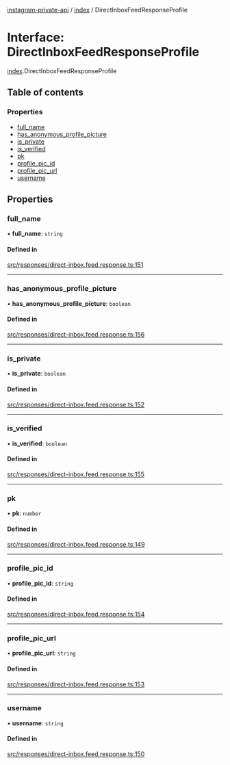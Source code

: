 [instagram-private-api](../../README.md) / [index](../../modules/index.md) / DirectInboxFeedResponseProfile

# Interface: DirectInboxFeedResponseProfile

[index](../../modules/index.md).DirectInboxFeedResponseProfile

## Table of contents

### Properties

- [full\_name](DirectInboxFeedResponseProfile.md#full_name)
- [has\_anonymous\_profile\_picture](DirectInboxFeedResponseProfile.md#has_anonymous_profile_picture)
- [is\_private](DirectInboxFeedResponseProfile.md#is_private)
- [is\_verified](DirectInboxFeedResponseProfile.md#is_verified)
- [pk](DirectInboxFeedResponseProfile.md#pk)
- [profile\_pic\_id](DirectInboxFeedResponseProfile.md#profile_pic_id)
- [profile\_pic\_url](DirectInboxFeedResponseProfile.md#profile_pic_url)
- [username](DirectInboxFeedResponseProfile.md#username)

## Properties

### full\_name

• **full\_name**: `string`

#### Defined in

[src/responses/direct-inbox.feed.response.ts:151](https://github.com/Nerixyz/instagram-private-api/blob/0e0721c/src/responses/direct-inbox.feed.response.ts#L151)

___

### has\_anonymous\_profile\_picture

• **has\_anonymous\_profile\_picture**: `boolean`

#### Defined in

[src/responses/direct-inbox.feed.response.ts:156](https://github.com/Nerixyz/instagram-private-api/blob/0e0721c/src/responses/direct-inbox.feed.response.ts#L156)

___

### is\_private

• **is\_private**: `boolean`

#### Defined in

[src/responses/direct-inbox.feed.response.ts:152](https://github.com/Nerixyz/instagram-private-api/blob/0e0721c/src/responses/direct-inbox.feed.response.ts#L152)

___

### is\_verified

• **is\_verified**: `boolean`

#### Defined in

[src/responses/direct-inbox.feed.response.ts:155](https://github.com/Nerixyz/instagram-private-api/blob/0e0721c/src/responses/direct-inbox.feed.response.ts#L155)

___

### pk

• **pk**: `number`

#### Defined in

[src/responses/direct-inbox.feed.response.ts:149](https://github.com/Nerixyz/instagram-private-api/blob/0e0721c/src/responses/direct-inbox.feed.response.ts#L149)

___

### profile\_pic\_id

• **profile\_pic\_id**: `string`

#### Defined in

[src/responses/direct-inbox.feed.response.ts:154](https://github.com/Nerixyz/instagram-private-api/blob/0e0721c/src/responses/direct-inbox.feed.response.ts#L154)

___

### profile\_pic\_url

• **profile\_pic\_url**: `string`

#### Defined in

[src/responses/direct-inbox.feed.response.ts:153](https://github.com/Nerixyz/instagram-private-api/blob/0e0721c/src/responses/direct-inbox.feed.response.ts#L153)

___

### username

• **username**: `string`

#### Defined in

[src/responses/direct-inbox.feed.response.ts:150](https://github.com/Nerixyz/instagram-private-api/blob/0e0721c/src/responses/direct-inbox.feed.response.ts#L150)
